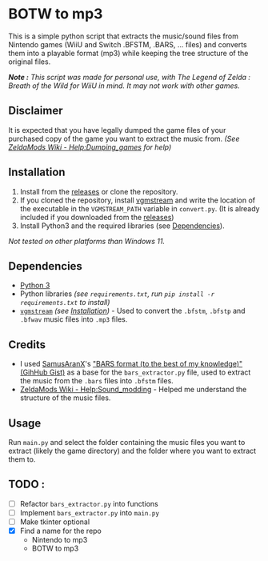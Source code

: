 # BOTW to mp3
This is a simple python script that extracts the music/sound files from Nintendo games (WiiU and Switch .BFSTM, .BARS, ... files) and converts them into a playable format (mp3) while keeping the tree structure of the original files.

***Note :** This script was made for personal use, with The Legend of Zelda : Breath of the Wild for WiiU in mind. It may not work with other games.*

## Disclaimer
It is expected that you have legally dumped the game files of your purchased copy of the game you want to extract the music from. *(See [ZeldaMods Wiki - Help:Dumping_games](https://zeldamods.org/wiki/Help:Dumping_games) for help)*

## Installation
1. Install from the [releases](https://github.com/AlexZeGamer/botw-to-mp3/releases/) or clone the repository.
2. If you cloned the repository, install [vgmstream](https://vgmstream.org) and write the location of the executable in the `VGMSTREAM_PATH` variable in `convert.py`. (It is already included if you downloaded from the [releases](https://github.com/AlexZeGamer/botw-to-mp3/releases/))
1. Install Python3 and the required libraries (see [Dependencies](#dependencies)).

*Not tested on other platforms than Windows 11.*

## Dependencies
- [Python 3](https://www.python.org/downloads/)
- Python libraries *(see `requirements.txt`, run `pip install -r requirements.txt` to install)*
- [`vgmstream`](https://vgmstream.org) *(see [Installation](#installation))* - Used to convert the `.bfstm`, `.bfstp` and `.bfwav` music files into `.mp3` files.

## Credits
- I used [SamusAranX](https://github.com/SamusAranX)'s ["BARS format (to the best of my knowledge)" (GihHub Gist)](https://gist.github.com/SamusAranX/6eb8b6fd1777b17afc3107a979c2409a) as a base for the `bars_extractor.py` file, used to extract the music from the `.bars` files into `.bfstm` files.
- [ZeldaMods Wiki - Help:Sound_modding](https://zeldamods.org/wiki/Help:Sound_modding) - Helped me understand the structure of the music files.

## Usage
Run `main.py` and select the folder containing the music files you want to extract (likely the game directory) and the folder where you want to extract them to.

## TODO :
- [ ] Refactor `bars_extractor.py` into functions
- [ ] Implement `bars_extractor.py` into `main.py`
- [ ] Make tkinter optional
- [x] Find a name for the repo
  - Nintendo to mp3
  - BOTW to mp3
